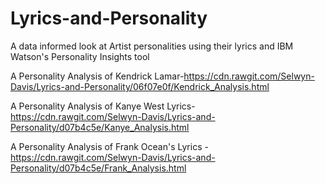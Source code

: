 # Lyrics-and-Personality
A data informed look at Artist personalities using their lyrics and IBM Watson's Personality Insights tool

A Personality Analysis of Kendrick Lamar-https://cdn.rawgit.com/Selwyn-Davis/Lyrics-and-Personality/06f07e0f/Kendrick_Analysis.html

A Personality Analysis of Kanye West Lyrics-https://cdn.rawgit.com/Selwyn-Davis/Lyrics-and-Personality/d07b4c5e/Kanye_Analysis.html

A Personality Analysis of Frank Ocean's Lyrics - https://cdn.rawgit.com/Selwyn-Davis/Lyrics-and-Personality/d07b4c5e/Frank_Analysis.html
